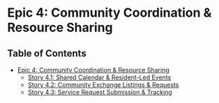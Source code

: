 # Epic 4: Community Coordination & Resource Sharing

## Table of Contents

- [Epic 4: Community Coordination & Resource Sharing](#table-of-contents)
  - [Story 4.1: Shared Calendar & Resident-Led Events](./story-41-shared-calendar-resident-led-events.md)
  - [Story 4.2: Community Exchange Listings & Requests](./story-42-community-exchange-listings-requests.md)
  - [Story 4.3: Service Request Submission & Tracking](./story-43-service-request-submission-tracking.md)
